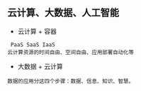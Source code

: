 ## 云计算、大数据、人工智能

* 云计算 + 容器
```text
 PaaS SaaS IaaS
云计算资源的时间自由、空间自由、应用部署自动化等
```

* 大数据 + 云计算
```text
数据的应用分这四个步骤：数据、信息、知识、智慧。
```